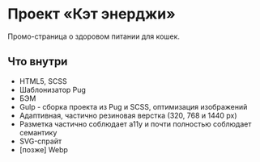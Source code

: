 # Проект «Кэт энерджи»
Промо-страница о здоровом питании для кошек.

## Что внутри

* HTML5, SCSS
* Шаблонизатор Pug
* БЭМ
* Gulp - сборка проекта из Pug и SCSS, оптимизация изображений
* Адаптивная, частично резиновая верстка (320, 768 и 1440 px)
* Разметка частично соблюдает a11y и почти полностью соблюдает семантику
* SVG-спрайт
* [позже] Webp
